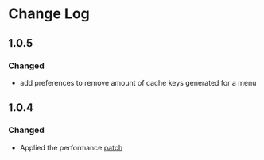 # Change Log

## 1.0.5
### Changed
- add preferences to remove amount of cache keys generated for a menu 

## 1.0.4
### Changed
- Applied the performance [patch](https://github.com/genecommerce/base-partydelights/commit/322692105b5c2d440863174ec83690fbed991396) 